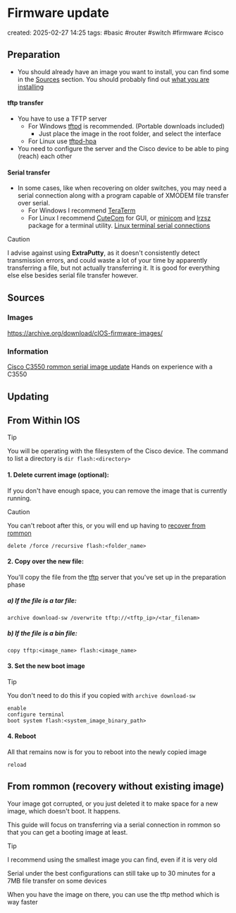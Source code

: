 # Firmware update
created: 2025-02-27 14:25
tags: #basic #router #switch #firmware #cisco 

## Preparation

- You should already have an image you want to install, you can find some in the [Sources](#Sources) section. You should probably find out [what you are installing](Firmware%20types.md) 

#### tftp transfer
- You have to use a TFTP server
	- For Windows [tftpd](https://bitbucket.org/phjounin/tftpd64/downloads/) is recommended. (Portable downloads included)
		- Just place the image in the root folder, and select the interface
	- For Linux use [tftpd-hpa](https://www.baeldung.com/linux/tftp-server-install-configure-test)
- You need to configure the server and the Cisco device to be able to ping (reach) each other
#### Serial transfer
- In some cases, like when recovering on older switches, you may need a serial connection along with a program capable of XMODEM file transfer over serial.
	- For Windows I recommend [TeraTerm](https://teratermproject.github.io/index-en.html)
	- For Linux I recommend [CuteCom](https://cutecom.sourceforge.net/) for GUI, or [minicom](https://www.man7.org/linux/man-pages/man1/minicom.1.html) and [lrzsz](https://ohse.de/uwe/software/lrzsz.html) package for a terminal utility. [Linux terminal serial connections](../../Linux/Command%20compendium.md#Serial%20connections)

> [!CAUTION]  
> I advise against using **ExtraPutty**, as it doesn't consistently detect transmission errors, and could waste a lot of your time by apparently transferring a file, but not actually transferring it.
> It is good for everything else else besides serial file transfer however.

Sources
---
### Images
https://archive.org/download/cIOS-firmware-images/

### Information
[Cisco C3550 rommon serial image update](https://www.cisco.com/c/en/us/support/docs/switches/catalyst-3550-series-switches/41541-190.html)
Hands on experience with a C3550

## Updating

From Within IOS
---

> [!TIP]  
> You will be operating with the filesystem of the Cisco device. The command to list a directory is
> `dir flash:<directory>`
#### 1. Delete current image (optional):

If you don't have enough space, you can remove the image that is currently running.

> [!CAUTION]
> You can't reboot after this, or you will end up having to [recover from rommon](#From%20rommon%20(recovery%20without%20existing%20image))

```IOS
delete /force /recursive flash:<folder_name>
```

#### 2. Copy over the new file:

You'll copy the file from the [tftp](#tftp%20transfer) server that you've set up in the preparation phase
##### a) If the file is a tar file:

```IOS
archive download-sw /overwrite tftp://<tftp_ip>/<tar_filenam>
```
##### b) If the file is a bin file:
```IOS
copy tftp:<image_name> flash:<image_name>
```

#### 3. Set the new boot image

> [!TIP]  
> You don't need to do this if you copied with `archive download-sw`

```
enable
configure terminal
boot system flash:<system_image_binary_path>
```

#### 4. Reboot

All that remains now is for you to reboot into the newly copied image

```IOS
reload
```

From rommon (recovery without existing image)
---
Your image got corrupted, or you just deleted it to make space for a new image, which doesn't boot. It happens.

This guide will focus on transferring via a serial connection in rommon so that you can get a booting image at least.

> [!TIP]
> I recommend using the smallest image you can find, even if it is very old
> 
> Serial under the best configurations can still take up to 30 minutes for a 7MB file transfer on some devices
> 
> When you have the image on there, you can use the tftp method which is way faster
